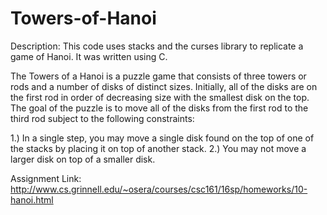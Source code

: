 # Towers-of-Hanoi

Description: This code uses stacks and the curses library to replicate a game of Hanoi. It was written using C.

The Towers of a Hanoi is a puzzle game that consists of three towers or rods and a number of disks of distinct sizes. Initially, all of the disks are on the first rod in order of decreasing size with the smallest disk on the top. The goal of the puzzle is to move all of the disks from the first rod to the third rod subject to the following constraints:

1.) In a single step, you may move a single disk found on the top of one of the stacks by placing it on top of another stack.
2.) You may not move a larger disk on top of a smaller disk.

Assignment Link: http://www.cs.grinnell.edu/~osera/courses/csc161/16sp/homeworks/10-hanoi.html
